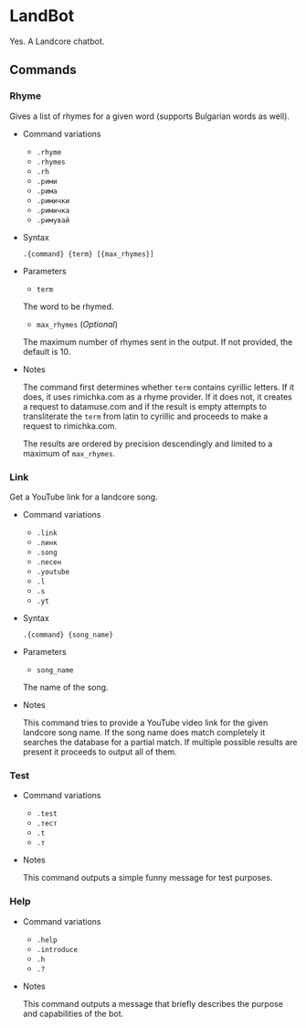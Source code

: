 # LandBot
Yes. A Landcore chatbot.

## Commands

### Rhyme

Gives a list of rhymes for a given word (supports Bulgarian words as well).

* Command variations

    * `.rhyme`
    * `.rhymes`
    * `.rh`
    * `.рими`
    * `.рима`
    * `.римички`
    * `.римичка`
    * `.римувай`


* Syntax

    `.{command} {term} [{max_rhymes}]`

* Parameters

    * `term`

    The word to be rhymed.

    * `max_rhymes` (*Optional*)

    The maximum number of rhymes sent in the output. If not provided, the default is 10.

* Notes

    The command first determines whether `term` contains cyrillic letters.
    If it does, it uses rimichka.com as a rhyme provider.
    If it does not, it creates a request to datamuse.com and if the result is empty attempts to transliterate the `term` from latin to cyrillic and proceeds to make a request to rimichka.com.

    The results are ordered by precision descendingly and limited to a maximum of `max_rhymes`.

### Link

Get a YouTube link for a landcore song.

* Command variations

    * `.link`
    * `.линк`
    * `.song`
    * `.песен`
    * `.youtube`
    * `.l`
    * `.s`
    * `.yt`


* Syntax

    `.{command} {song_name}`

* Parameters

    * `song_name`

    The name of the song.

* Notes

    This command tries to provide a YouTube video link for the given landcore song name. If the song name does match completely it searches the database for a partial match. If multiple possible results are present it proceeds to output all of them.


### Test

* Command variations

    * `.test`
    * `.тест`
    * `.t`
    * `.т`


* Notes

    This command outputs a simple funny message for test purposes.

### Help

* Command variations

    * `.help`
    * `.introduce`
    * `.h`
    * `.?`


* Notes

    This command outputs a message that briefly describes the purpose and capabilities of the bot.
